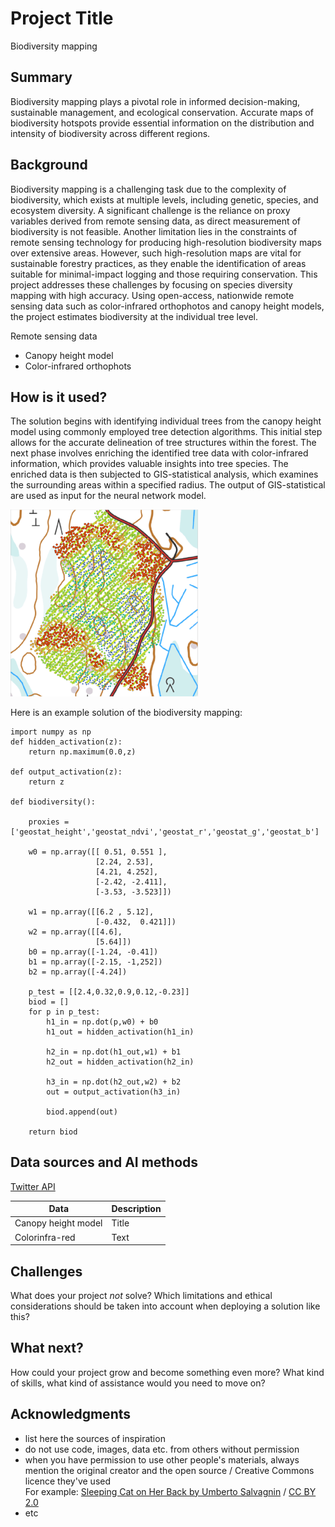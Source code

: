 # Project Title

Biodiversity mapping

## Summary

Biodiversity mapping plays a pivotal role in informed decision-making, sustainable management, and ecological conservation. Accurate maps of biodiversity hotspots provide essential information on the distribution and intensity of biodiversity across different regions.


## Background

Biodiversity mapping is a challenging task due to the complexity of biodiversity, which exists at multiple levels, including genetic, species, and ecosystem diversity. A significant challenge is the reliance on proxy variables derived from remote sensing data, as direct measurement of biodiversity is not feasible. Another limitation lies in the constraints of remote sensing technology for producing high-resolution biodiversity maps over extensive areas. However, such high-resolution maps are vital for sustainable forestry practices, as they enable the identification of areas suitable for minimal-impact logging and those requiring conservation. This project addresses these challenges by focusing on species diversity mapping with high accuracy. Using open-access, nationwide remote sensing data such as color-infrared orthophotos and canopy height models, the project estimates biodiversity at the individual tree level.

Remote sensing data
* Canopy height model
* Color-infrared orthophots


## How is it used?

The solution begins with identifying individual trees from the canopy height model using commonly employed tree detection algorithms. This initial step allows for the accurate delineation of tree structures within the forest. The next phase involves enriching the identified tree data with color-infrared information, which provides valuable insights into tree species. The enriched data is then subjected to GIS-statistical analysis, which examines the surrounding areas within a specified radius. The output of GIS-statistical are used as input for the neural network model.

<img src=/Hotspot.PNG width="300">

Here is an example solution of the biodiversity mapping:
```
import numpy as np
def hidden_activation(z):
    return np.maximum(0.0,z)

def output_activation(z):
    return z

def biodiversity():
   
    proxies = ['geostat_height','geostat_ndvi','geostat_r','geostat_g','geostat_b']
   
    w0 = np.array([[ 0.51, 0.551 ],
                   [2.24, 2.53],
                   [4.21, 4.252],
                   [-2.42, -2.411],
                   [-3.53, -3.523]])
   
    w1 = np.array([[6.2 , 5.12],
                   [-0.432,  0.421]])
    w2 = np.array([[4.6],
                   [5.64]])
    b0 = np.array([-1.24, -0.41])
    b1 = np.array([-2.15, -1,252]) 
    b2 = np.array([-4.24])

    p_test = [[2.4,0.32,0.9,0.12,-0.23]]
    biod = []
    for p in p_test:
        h1_in = np.dot(p,w0) + b0
        h1_out = hidden_activation(h1_in)
    
        h2_in = np.dot(h1_out,w1) + b1
        h2_out = hidden_activation(h2_in)

        h3_in = np.dot(h2_out,w2) + b2
        out = output_activation(h3_in)
    
        biod.append(out)

    return biod
```
## Data sources and AI methods

[Twitter API](https://developer.twitter.com/en/docs)

| Data      | Description |
| ----------- | ----------- |
| Canopy height model      | Title       |
| Colorinfra-red   | Text        |

## Challenges

What does your project _not_ solve? Which limitations and ethical considerations should be taken into account when deploying a solution like this?

## What next?

How could your project grow and become something even more? What kind of skills, what kind of assistance would you  need to move on? 


## Acknowledgments

* list here the sources of inspiration 
* do not use code, images, data etc. from others without permission
* when you have permission to use other people's materials, always mention the original creator and the open source / Creative Commons licence they've used
  <br>For example: [Sleeping Cat on Her Back by Umberto Salvagnin](https://commons.wikimedia.org/wiki/File:Sleeping_cat_on_her_back.jpg#filelinks) / [CC BY 2.0](https://creativecommons.org/licenses/by/2.0)
* etc

